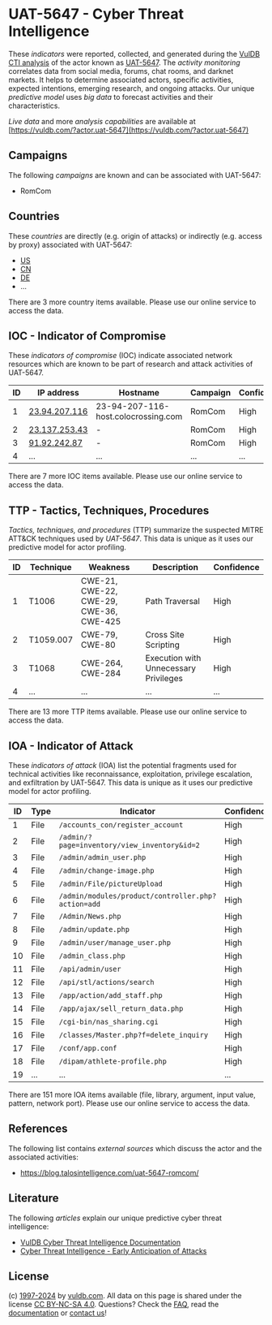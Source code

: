 # UAT-5647 - Cyber Threat Intelligence

These _indicators_ were reported, collected, and generated during the [VulDB CTI analysis](https://vuldb.com/?kb.cti) of the actor known as [UAT-5647](https://vuldb.com/?actor.uat-5647). The _activity monitoring_ correlates data from social media, forums, chat rooms, and darknet markets. It helps to determine associated actors, specific activities, expected intentions, emerging research, and ongoing attacks. Our unique _predictive model_ uses _big data_ to forecast activities and their characteristics.

_Live data_ and more _analysis capabilities_ are available at [https://vuldb.com/?actor.uat-5647](https://vuldb.com/?actor.uat-5647)

## Campaigns

The following _campaigns_ are known and can be associated with UAT-5647:

* RomCom

## Countries

These _countries_ are directly (e.g. origin of attacks) or indirectly (e.g. access by proxy) associated with UAT-5647:

* [US](https://vuldb.com/?country.us)
* [CN](https://vuldb.com/?country.cn)
* [DE](https://vuldb.com/?country.de)
* ...

There are 3 more country items available. Please use our online service to access the data.

## IOC - Indicator of Compromise

These _indicators of compromise_ (IOC) indicate associated network resources which are known to be part of research and attack activities of UAT-5647.

ID | IP address | Hostname | Campaign | Confidence
-- | ---------- | -------- | -------- | ----------
1 | [23.94.207.116](https://vuldb.com/?ip.23.94.207.116) | 23-94-207-116-host.colocrossing.com | RomCom | High
2 | [23.137.253.43](https://vuldb.com/?ip.23.137.253.43) | - | RomCom | High
3 | [91.92.242.87](https://vuldb.com/?ip.91.92.242.87) | - | RomCom | High
4 | ... | ... | ... | ...

There are 7 more IOC items available. Please use our online service to access the data.

## TTP - Tactics, Techniques, Procedures

_Tactics, techniques, and procedures_ (TTP) summarize the suspected MITRE ATT&CK techniques used by _UAT-5647_. This data is unique as it uses our predictive model for actor profiling.

ID | Technique | Weakness | Description | Confidence
-- | --------- | -------- | ----------- | ----------
1 | T1006 | CWE-21, CWE-22, CWE-29, CWE-36, CWE-425 | Path Traversal | High
2 | T1059.007 | CWE-79, CWE-80 | Cross Site Scripting | High
3 | T1068 | CWE-264, CWE-284 | Execution with Unnecessary Privileges | High
4 | ... | ... | ... | ...

There are 13 more TTP items available. Please use our online service to access the data.

## IOA - Indicator of Attack

These _indicators of attack_ (IOA) list the potential fragments used for technical activities like reconnaissance, exploitation, privilege escalation, and exfiltration by UAT-5647. This data is unique as it uses our predictive model for actor profiling.

ID | Type | Indicator | Confidence
-- | ---- | --------- | ----------
1 | File | `/accounts_con/register_account` | High
2 | File | `/admin/?page=inventory/view_inventory&id=2` | High
3 | File | `/admin/admin_user.php` | High
4 | File | `/admin/change-image.php` | High
5 | File | `/admin/File/pictureUpload` | High
6 | File | `/admin/modules/product/controller.php?action=add` | High
7 | File | `/Admin/News.php` | High
8 | File | `/admin/update.php` | High
9 | File | `/admin/user/manage_user.php` | High
10 | File | `/admin_class.php` | High
11 | File | `/api/admin/user` | High
12 | File | `/api/stl/actions/search` | High
13 | File | `/app/action/add_staff.php` | High
14 | File | `/app/ajax/sell_return_data.php` | High
15 | File | `/cgi-bin/nas_sharing.cgi` | High
16 | File | `/classes/Master.php?f=delete_inquiry` | High
17 | File | `/conf/app.conf` | High
18 | File | `/dipam/athlete-profile.php` | High
19 | ... | ... | ...

There are 151 more IOA items available (file, library, argument, input value, pattern, network port). Please use our online service to access the data.

## References

The following list contains _external sources_ which discuss the actor and the associated activities:

* https://blog.talosintelligence.com/uat-5647-romcom/

## Literature

The following _articles_ explain our unique predictive cyber threat intelligence:

* [VulDB Cyber Threat Intelligence Documentation](https://vuldb.com/?kb.cti)
* [Cyber Threat Intelligence - Early Anticipation of Attacks](https://www.scip.ch/en/?labs.20201022)

## License

(c) [1997-2024](https://vuldb.com/?kb.changelog) by [vuldb.com](https://vuldb.com/?kb.about). All data on this page is shared under the license [CC BY-NC-SA 4.0](https://creativecommons.org/licenses/by-nc-sa/4.0/). Questions? Check the [FAQ](https://vuldb.com/?kb.faq), read the [documentation](https://vuldb.com/?kb) or [contact us](https://vuldb.com/?contact)!
